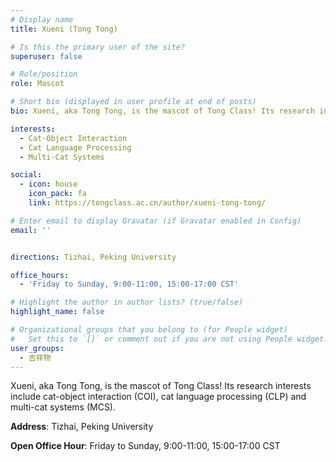 ```yaml
---
# Display name
title: Xueni (Tong Tong)

# Is this the primary user of the site?
superuser: false

# Role/position
role: Mascot

# Short bio (displayed in user profile at end of posts)
bio: Xueni, aka Tong Tong, is the mascot of Tong Class! Its research interests include cat-object interaction (COI), cat language processing (CLP) and multi-cat systems (MCS).

interests:
  - Cat-Object Interaction
  - Cat Language Processing
  - Multi-Cat Systems

social:
  - icon: house
    icon_pack: fa
    link: https://tongclass.ac.cn/author/xueni-tong-tong/

# Enter email to display Gravatar (if Gravatar enabled in Config)
email: ''


directions: Tizhai, Peking University

office_hours:
  - 'Friday to Sunday, 9:00-11:00, 15:00-17:00 CST'

# Highlight the author in author lists? (true/false)
highlight_name: false

# Organizational groups that you belong to (for People widget)
#   Set this to `[]` or comment out if you are not using People widget.
user_groups:
  - 吉祥物
---
```


Xueni, aka Tong Tong, is the mascot of Tong Class! Its research interests include cat-object interaction (COI), cat language processing (CLP) and multi-cat systems (MCS).

**Address**: Tizhai, Peking University

**Open Office Hour**: Friday to Sunday, 9:00-11:00, 15:00-17:00 CST
